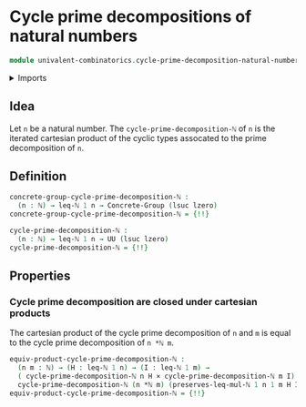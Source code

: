 # Cycle prime decompositions of natural numbers

```agda
module univalent-combinatorics.cycle-prime-decomposition-natural-numbers where
```

<details><summary>Imports</summary>

```agda
open import elementary-number-theory.decidable-total-order-natural-numbers
open import elementary-number-theory.fundamental-theorem-of-arithmetic
open import elementary-number-theory.inequality-natural-numbers
open import elementary-number-theory.multiplication-natural-numbers
open import elementary-number-theory.natural-numbers

open import finite-group-theory.permutations-standard-finite-types

open import foundation.action-on-identifications-functions
open import foundation.cartesian-product-types
open import foundation.contractible-types
open import foundation.dependent-pair-types
open import foundation.equivalences
open import foundation.identity-types
open import foundation.iterated-cartesian-product-types
open import foundation.transport-along-identifications
open import foundation.univalence
open import foundation.universe-levels

open import group-theory.concrete-groups
open import group-theory.iterated-cartesian-products-concrete-groups

open import lists.arrays
open import lists.concatenation-lists
open import lists.functoriality-lists
open import lists.permutation-lists
open import lists.sort-by-insertion-lists

open import univalent-combinatorics.cyclic-finite-types
```

</details>

## Idea

Let `n` be a natural number. The `cycle-prime-decomposition-ℕ` of `n` is the
iterated cartesian product of the cyclic types assocated to the prime
decomposition of `n`.

## Definition

```agda
concrete-group-cycle-prime-decomposition-ℕ :
  (n : ℕ) → leq-ℕ 1 n → Concrete-Group (lsuc lzero)
concrete-group-cycle-prime-decomposition-ℕ = {!!}

cycle-prime-decomposition-ℕ :
  (n : ℕ) → leq-ℕ 1 n → UU (lsuc lzero)
cycle-prime-decomposition-ℕ = {!!}
```

## Properties

### Cycle prime decomposition are closed under cartesian products

The cartesian product of the cycle prime decomposition of `n` and `m` is equal
to the cycle prime decomposition of `n *ℕ m`.

```agda
equiv-product-cycle-prime-decomposition-ℕ :
  (n m : ℕ) → (H : leq-ℕ 1 n) → (I : leq-ℕ 1 m) →
  ( cycle-prime-decomposition-ℕ n H × cycle-prime-decomposition-ℕ m I) ≃
  cycle-prime-decomposition-ℕ (n *ℕ m) (preserves-leq-mul-ℕ 1 n 1 m H I)
equiv-product-cycle-prime-decomposition-ℕ = {!!}
```
